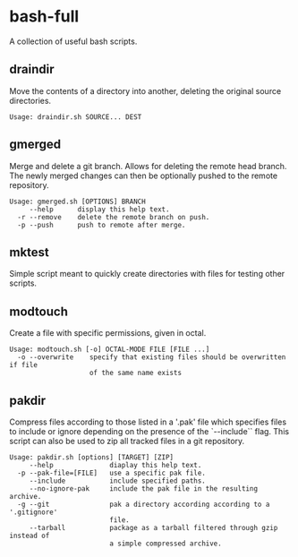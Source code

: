 # bash-full
A collection of useful bash scripts.

## draindir
Move the contents of a directory into another, deleting the original source
directories.

```
Usage: draindir.sh SOURCE... DEST
```

## gmerged
Merge and delete a git branch. Allows for deleting the remote head branch. The
newly merged changes can then be optionally pushed to the remote repository.

```
Usage: gmerged.sh [OPTIONS] BRANCH
     --help      display this help text.
  -r --remove    delete the remote branch on push.
  -p --push      push to remote after merge.
```

## mktest
Simple script meant to quickly create directories with files for testing other
scripts.

## modtouch
Create a file with specific permissions, given in octal.

```
Usage: modtouch.sh [-o] OCTAL-MODE FILE [FILE ...]
  -o --overwrite    specify that existing files should be overwritten if file
                    of the same name exists
```

## pakdir
Compress files according to those listed in a '.pak' file which specifies files
to include or ignore depending on the presence of the `--include`` flag. This
script can also be used to zip all tracked files in a git repository.

```
Usage: pakdir.sh [options] [TARGET] [ZIP]
     --help              diaplay this help text.
  -p --pak-file=[FILE]   use a specific pak file.
     --include           include specified paths.
     --no-ignore-pak     include the pak file in the resulting archive.
  -g --git               pak a directory according according to a '.gitignore'
                         file.
     --tarball           package as a tarball filtered through gzip instead of
                         a simple compressed archive.
```
